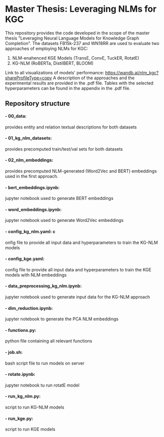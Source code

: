 # Master Thesis: Leveraging NLMs for KGC

This repository provides the code developed in the scope of the master thesis "Leveraging Neural Language Models for Knowledge Graph Completion". 
The datasets FB15k-237 and WN18RR are used to evaluate two approaches of employing NLMs for KGC:
1. NLM-enahenced KGE Models  (TransE, ConvE, TuckER, RotatE)
2. KG-NLM (RoBERTa, DistilBERT, BLOOM)

Link to all visualizations of models' performance:  https://wandb.ai/nlm_kgc?shareProfileType=copy
A description of the approaches and the experimental results are provided in the .pdf file. Tables with the selected hyperparameters can be found in the appendix in the .pdf file.
## Repository structure

#### - 00_data: 
provides entity and relation textual descriptions for both datasets 

#### - 01_kg_nlm_datasets: 
provides precomputed train/test/val sets for both datasets  

#### - 02_nlm_embeddings: 
provides precomputed NLM-generated (Word2Vec and BERT) embeddings used in the first approach.
#### - bert_embeddings.ipynb: 
jupyter notebook used to generate BERT embeddings
#### - word_embeddings.ipynb: 
jupyter notebook used to generate Word2Vec embeddings
#### - config_kg_nlm.yaml: c
onfig file to provide all input data and hyperparameters to train the KG-NLM models
#### - config_kge.yaml: 
config file to provide all input data and hyperparameters to train the KGE models with NLM embeddings
#### - data_preprocessing_kg_nlm.ipynb: 
jupyter notebook used to generate input data for the KG-NLM approach
#### - dim_reduction.ipynb: 
jupyter notebook to generate the PCA NLM embeddings
#### - functions.py: 
python file containing all relevant functions 
#### - job.sh: 
bash script file to run models on server 
#### - rotate.ipynb: 
jupyter notebook tu run rotatE model
#### - run_kg_nlm.py: 
script to run KG-NLM models 
#### - run_kge.py: 
script to run KGE models 



    